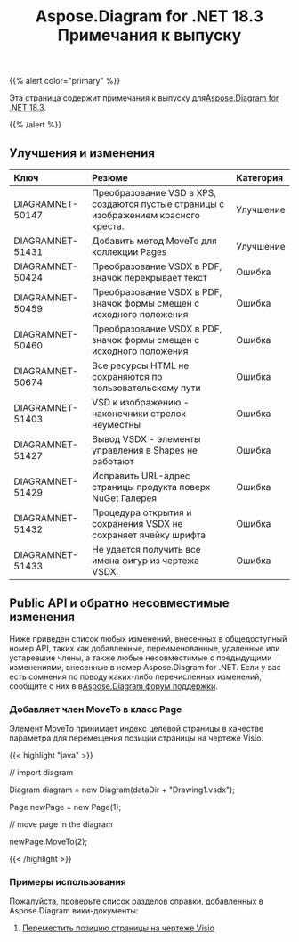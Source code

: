 ﻿---
title: Aspose.Diagram for .NET 18.3 Примечания к выпуску
type: docs
weight: 100
url: /ru/net/aspose-diagram-for-net-18-3-release-notes/
---
{{% alert color="primary" %}} 

 Эта страница содержит примечания к выпуску для[Aspose.Diagram for .NET 18.3](https://www.nuget.org/packages/Aspose.Diagram/18.3.0).

{{% /alert %}} 
## **Улучшения и изменения**

|**Ключ**|**Резюме**|**Категория**|
|:- |:- |:- |
|DIAGRAMNET-50147|Преобразование VSD в XPS, создаются пустые страницы с изображением красного креста.|Улучшение|
|DIAGRAMNET-51431|Добавить метод MoveTo для коллекции Pages|Улучшение|
|DIAGRAMNET-50424  |Преобразование VSDX в PDF, значок перекрывает текст|Ошибка|
|DIAGRAMNET-50459|Преобразование VSDX в PDF, значок формы смещен с исходного положения|Ошибка|
|DIAGRAMNET-50460|Преобразование VSDX в PDF, значок формы смещен с исходного положения|Ошибка|
|DIAGRAMNET-50674|Все ресурсы HTML не сохраняются по пользовательскому пути|Ошибка|
|DIAGRAMNET-51403|VSD к изображению - наконечники стрелок неуместны|Ошибка|
|DIAGRAMNET-51427|Вывод VSDX - элементы управления в Shapes не работают|Ошибка|
|DIAGRAMNET-51429|Исправить URL-адрес страницы продукта поверх NuGet Галерея|Ошибка|
|DIAGRAMNET-51432|Процедура открытия и сохранения VSDX не сохраняет ячейку шрифта|Ошибка|
|DIAGRAMNET-51433|Не удается получить все имена фигур из чертежа VSDX.|Ошибка|
## **Public API и обратно несовместимые изменения**
Ниже приведен список любых изменений, внесенных в общедоступный номер API, таких как добавленные, переименованные, удаленные или устаревшие члены, а также любые несовместимые с предыдущими изменениями, внесенные в номер Aspose.Diagram for .NET. Если у вас есть сомнения по поводу каких-либо перечисленных изменений, сообщите о них в в[Aspose.Diagram форум поддержки](https://forum.aspose.com/c/diagram/17).
### **Добавляет член MoveTo в класс Page**
Элемент MoveTo принимает индекс целевой страницы в качестве параметра для перемещения позиции страницы на чертеже Visio.

{{< highlight "java" >}}

 // import diagram

Diagram diagram = new Diagram(dataDir + "Drawing1.vsdx");

Page newPage = new Page(1);

// move page in the diagram

newPage.MoveTo(2);

{{< /highlight >}}
### **Примеры использования**
Пожалуйста, проверьте список разделов справки, добавленных в Aspose.Diagram вики-документы:

1. [Переместить позицию страницы на чертеже Visio](https://docs.aspose.com/diagram/net/retrieve-get-copy-and-insert-a-page/#move-page-position-in-the-visio-drawing)
